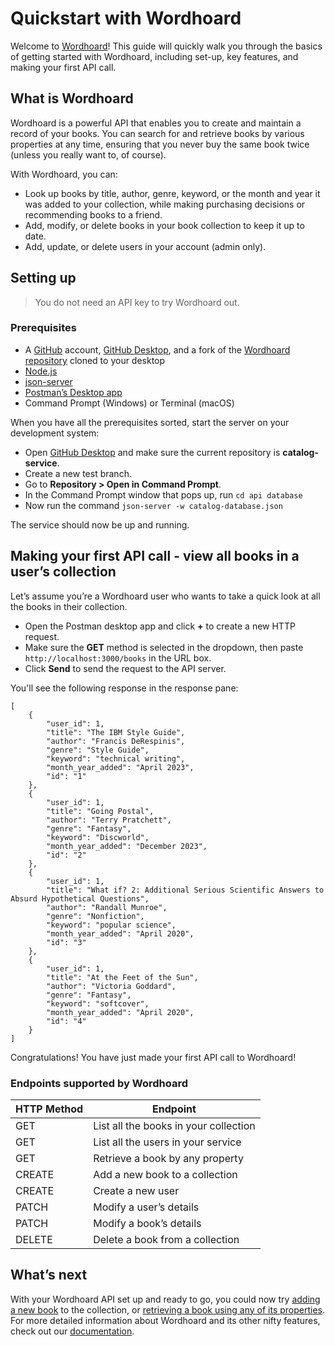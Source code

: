 
# Quickstart with Wordhoard

Welcome to [Wordhoard](/docs/overview.md)! This guide will quickly walk you through the basics of getting started with Wordhoard, including set-up, key features, and making your first API call.

## What is Wordhoard

Wordhoard is a powerful API that enables you to create and maintain a record of your books. You can search for and retrieve books by various properties at any time, ensuring that you never buy the same book twice (unless you really want to, of course).

With Wordhoard, you can:

* Look up books by title, author, genre, keyword, or the month and year it was added to your collection, while making purchasing decisions or recommending books to a friend.
* Add, modify, or delete books in your book collection to keep it up to date.
* Add, update, or delete users in your account (admin only).

## Setting up

> You do not need an API key to try Wordhoard out.

### Prerequisites

* A [GitHub](https://github.com/) account, [GitHub Desktop](https://desktop.github.com/), and a fork of the [Wordhoard repository](https://github.com/cherylkc/catalog-service.git) cloned to your desktop
* [Node.js](https://nodejs.org/en/download/package-manager)
* [json-server](https://www.npmjs.com/package/json-server)
* [Postman’s Desktop app](https://www.postman.com/downloads/)
* Command Prompt (Windows) or Terminal (macOS)

When you have all the prerequisites sorted, start the server on your development system:

* Open [GitHub Desktop](https://desktop.github.com/) and make sure the current repository is **catalog-service**.
* Create a new test branch.
* Go to **Repository > Open in Command Prompt**.
* In the Command Prompt window that pops up, run `cd api database`
* Now run the command `json-server -w catalog-database.json`

The service should now be up and running.

## Making your first API call - view all books in a user’s collection

Let’s assume you’re a Wordhoard user who wants to take a quick look at all the books in their collection.

* Open the Postman desktop app and click **+** to create a new HTTP request.
* Make sure the **GET** method is selected in the dropdown, then paste `http://localhost:3000/books` in the URL box.
* Click **Send** to send the request to the API server.

You'll see the following response in the response pane:

```shell
[
    {
        "user_id": 1,
        "title": "The IBM Style Guide",
        "author": "Francis DeRespinis",
        "genre": "Style Guide",
        "keyword": "technical writing",
        "month_year_added": "April 2023",
        "id": "1"
    },
    {
        "user_id": 1,
        "title": "Going Postal",
        "author": "Terry Pratchett",
        "genre": "Fantasy",
        "keyword": "Discworld",
        "month_year_added": "December 2023",
        "id": "2"
    },
    {
        "user_id": 1,
        "title": "What if? 2: Additional Serious Scientific Answers to Absurd Hypothetical Questions",
        "author": "Randall Munroe",
        "genre": "Nonfiction",
        "keyword": "popular science",
        "month_year_added": "April 2020",
        "id": "3"
    },
    {
        "user_id": 1,
        "title": "At the Feet of the Sun",
        "author": "Victoria Goddard",
        "genre": "Fantasy",
        "keyword": "softcover",
        "month_year_added": "April 2020",
        "id": "4"
    }
]
```

Congratulations! You have just made your first API call to Wordhoard!

### Endpoints supported by Wordhoard

| HTTP Method | Endpoint                           |
|-------------|------------------------------------|
| GET         | List all the books in your collection  |
| GET         | List all the users in your service |
| GET         | Retrieve a book by any property        |
| CREATE      | Add a new book to a collection     |
| CREATE      | Create a new user                  |
| PATCH       | Modify a user’s details            |
| PATCH       | Modify a book’s details            |
| DELETE      | Delete a book from a collection    |

## What’s next

With your Wordhoard API set up and ready to go, you could now try [adding a new book](adding-a-book.md) to the collection, or [retrieving a book using any of its properties](fetching-a-book-by-property.md). For more detailed information about Wordhoard and its other nifty features, check out our [documentation](https://cherylkc.github.io/catalog-service/overview.html).
